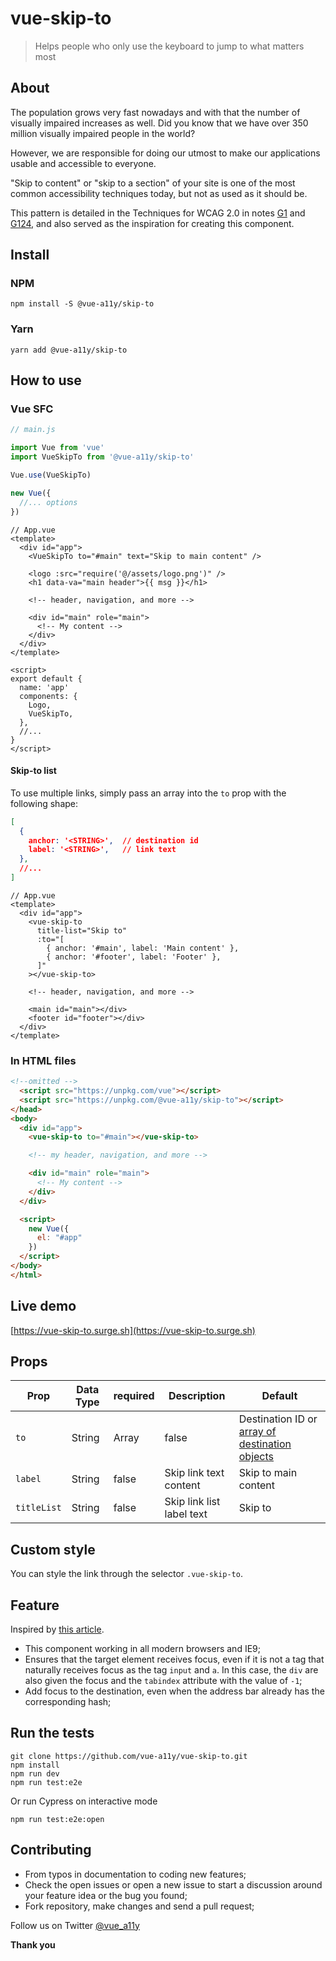 # vue-skip-to

> Helps people who only use the keyboard to jump to what matters most

## About

The population grows very fast nowadays and with that the number of visually impaired increases as well. Did you know that we have over 350 million visually impaired people in the world?

However, we are responsible for doing our utmost to make our applications usable and accessible to everyone.

"Skip to content" or "skip to a section" of your site is one of the most common accessibility techniques today, but not as used as it should be.

This pattern is detailed in the Techniques for WCAG 2.0 in notes [G1](https://www.w3.org/TR/WCAG20-TECHS/G1.html) and [G124](https://www.w3.org/TR/WCAG20-TECHS/G124.html), and also served as the inspiration for creating this component.

## Install

### NPM

```shell
npm install -S @vue-a11y/skip-to
```

### Yarn

```shell
yarn add @vue-a11y/skip-to
```

## How to use

### Vue SFC

```javascript
// main.js

import Vue from 'vue'
import VueSkipTo from '@vue-a11y/skip-to'

Vue.use(VueSkipTo)

new Vue({
  //... options
})
```

```vue
// App.vue
<template>
  <div id="app">
    <VueSkipTo to="#main" text="Skip to main content" />

    <logo :src="require('@/assets/logo.png')" />
    <h1 data-va="main header">{{ msg }}</h1>

    <!-- header, navigation, and more -->

    <div id="main" role="main">
      <!-- My content -->
    </div>
  </div>
</template>

<script>
export default {
  name: 'app'
  components: {
    Logo,
    VueSkipTo,
  },
  //...
}
</script>
```

#### Skip-to list

To use multiple links, simply pass an array into the `to` prop with the following shape:

```json
[
  {
    anchor: '<STRING>',  // destination id
    label: '<STRING>',   // link text
  },
  //...
]
```

```vue
// App.vue
<template>
  <div id="app">
    <vue-skip-to
      title-list="Skip to"
      :to="[
        { anchor: '#main', label: 'Main content' },
        { anchor: '#footer', label: 'Footer' },
      ]"
    ></vue-skip-to>

    <!-- header, navigation, and more -->

    <main id="main"></div>
    <footer id="footer"></div>
  </div>
</template>
```

### In HTML files

```html
<!--omitted -->
  <script src="https://unpkg.com/vue"></script>
  <script src="https://unpkg.com/@vue-a11y/skip-to"></script>
</head>
<body>
  <div id="app">
    <vue-skip-to to="#main"></vue-skip-to>

    <!-- my header, navigation, and more -->

    <div id="main" role="main">
      <!-- My content -->
    </div>
  </div>

  <script>
    new Vue({
      el: "#app"
    })
  </script>
</body>
</html>
```

## Live demo

[https://vue-skip-to.surge.sh](https://vue-skip-to.surge.sh)

## Props

Prop            | Data Type       | required  | Description                                     | Default
--------------- | --------------- | --------- | ----------------------------------------------- | -------------
`to`            | String | Array  | false     | Destination ID or [array of destination objects](###skip-to-list)  | #main
`label`         | String          | false     | Skip link text content                          | Skip to main content
`titleList`     | String          | false     | Skip link list label text                       | Skip to

## Custom style

You can style the link through the selector `.vue-skip-to`.

## Feature

Inspired by [this article](http://www.nczonline.net/blog/2013/01/15/fixing-skip-to-content-links/).

- This component working in all modern browsers and IE9;
- Ensures that the target element receives focus, even if it is not a tag that naturally receives focus as the tag `input` and `a`. In this case, the `div` are also given the focus and the `tabindex` attribute with the value of `-1`;
- Add focus to the destination, even when the address bar already has the corresponding hash;

## Run the tests

```shell
git clone https://github.com/vue-a11y/vue-skip-to.git
npm install
npm run dev
npm run test:e2e
```

Or run Cypress on interactive mode

```shell
npm run test:e2e:open
```

## Contributing

- From typos in documentation to coding new features;
- Check the open issues or open a new issue to start a discussion around your feature idea or the bug you found;
- Fork repository, make changes and send a pull request;

Follow us on Twitter [@vue_a11y](https://twitter.com/vue_a11y)

**Thank you**
